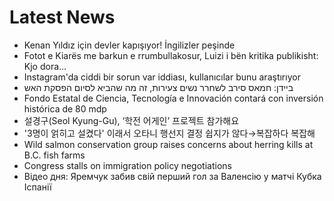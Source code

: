 # Latest News
-  Kenan Yıldız için devler kapışıyor! İngilizler peşinde
-  Fotot e Kiarës me barkun e rrumbullakosur, Luizi i bën kritika publikisht: Kjo dora…
-  Instagram'da ciddi bir sorun var iddiası, kullanıcılar bunu araştırıyor
-  ביידן: חמאס סירב לשחרר נשים צעירות, זה מה שהביא לסיום הפסקת האש
-  Fondo Estatal de Ciencia, Tecnología e Innovación contará con inversión histórica de 80 mdp
-  설경구(Seol Kyung-Gu), ‘학전 어게인’ 프로젝트 참가해요
-  '3명이 얽히고 설켰다' 이래서 오타니 행선지 결정 쉽지가 않다→복잡하다 복잡해
-  Wild salmon conservation group raises concerns about herring kills at B.C. fish farms
-  Congress stalls on immigration policy negotiations
-  Відео дня: Яремчук забив свій перший гол за Валенсію у матчі Кубка Іспанії
